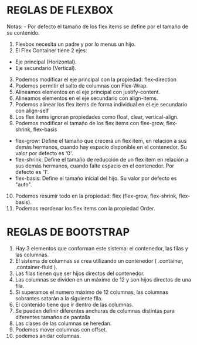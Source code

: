# REGLAS DE FLEXBOX #

Notas: - Por defecto el tamaño de los flex items se define por el tamaño de su contenido.

1. Flexbox necesita un padre y por lo menus un hijo.
2. El Flex Container tiene 2 ejes:
  - Eje principal (Horizontal).
  - Eje secundario (Vertical).
3. Podemos modificar el eje principal con la propiedad: flex-direction
4. Podemos permitir el salto de columnas con Flex-Wrap.
5. Alineamos elementos en el eje principal con justify-content.
6. Alineamos elementos en el eje secundario con align-items.
7. Podemos alinear los flex items de forma individual en el eje secundario con align-self
8. Los flex items ignoran propiedades como float, clear, vertical-align.
9. Podemos modificar el tamaño de los flex items con flex-grow, flex-shrink, flex-basis
  - flex-grow: Define el tamaño que crecerá un flex item, en relación a sus demás hermanos, cuando
               hay espacio disponible en el contenedor.
               Su valor por defecto es '0'.
  - flex-shrink: Define el tamaño de reducción de un flex item en relación a sus demás hermanos,
                 cuando falte espacio en el contenedor.
                 Por defecto es '1'.
  - flex-basis: Define el tamaño inicial del hijo.
                Su valor por defecto es "auto".
10. Podemos resumir todo en la propiedad: flex (flex-grow, flex-shrink, flex-basis).
11. Podemos reordenar los flex items con la propiedad Order.

# REGLAS DE BOOTSTRAP #

1. Hay 3 elementos que conforman este sistema: el contenedor, las filas y las columnas.
2. El sistema de columnas se crea utilizando un contenedor ( .container, .container-fluid ).
3. Las filas tienen que ser hijos directos del contenedor.
4. Las columnas se dividen en un máximo de 12 y son hijos directos de una fila.
5. Si superamos el numero máximo de 12 columnas, las columnas sobrantes satarán a la siguiente fila.
6. El contenido tiene que ir dentro de las columnas.
7. Se pueden definir diferentes anchuras de columnas distintas para diferentes tamaños de pantalla
8. Las clases de las columnas se heredan.
9. Podemos mover columnas con offset.
10. podemos anidar columnas.